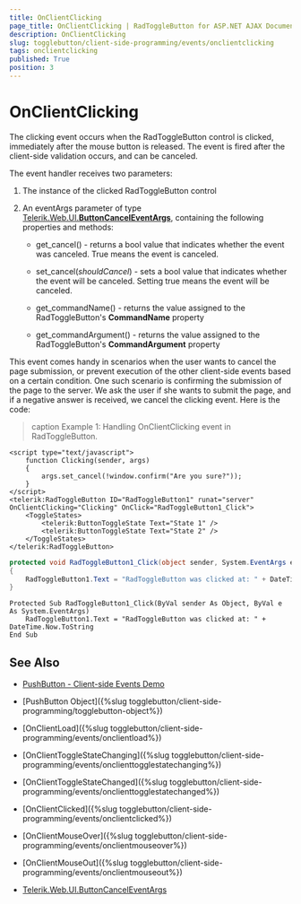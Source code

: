 ```yaml
---
title: OnClientClicking
page_title: OnClientClicking | RadToggleButton for ASP.NET AJAX Documentation
description: OnClientClicking
slug: togglebutton/client-side-programming/events/onclientclicking
tags: onclientclicking
published: True
position: 3
---
```


# OnClientClicking

The clicking event occurs when the RadToggleButton control is clicked, immediately after the mouse button is released. The event is fired after the client-side validation occurs, and can be canceled.

The event handler receives two parameters:

1. The instance of the clicked RadToggleButton control

1. An eventArgs parameter of type [Telerik.Web.UI.**ButtonCancelEventArgs**](http://docs.telerik.com/devtools/aspnet-ajax/api/client/args/Telerik.Web.UI.ButtonCancelEventArgs), containing the following properties and methods:

	* get_cancel() - returns a bool value that indicates whether the event was canceled. True means the event is canceled.

	* set_cancel(*shouldCancel*) - sets a bool value that indicates whether the event will be canceled. Setting true means the event will be canceled.

	* get_commandName() - returns the value assigned to the RadToggleButton's **CommandName** property

	* get_commandArgument() - returns the value assigned to the RadToggleButton's **CommandArgument** property

This event comes handy in scenarios when the user wants to cancel the page submission, or prevent execution of the other client-side events based on a certain condition. One such scenario is confirming the submission of the page to the server. We ask the user if she wants to submit the page, and if a negative answer is received, we cancel the clicking event. Here is the code:

>caption Example 1: Handling OnClientClicking event in RadToggleButton.

````ASP.NET
<script type="text/javascript">
	function Clicking(sender, args)
	{
		args.set_cancel(!window.confirm("Are you sure?"));
	}
</script>
<telerik:RadToggleButton ID="RadToggleButton1" runat="server" OnClientClicking="Clicking" OnClick="RadToggleButton1_Click">
	<ToggleStates>
	    <telerik:ButtonToggleState Text="State 1" />
	    <telerik:ButtonToggleState Text="State 2" />
	</ToggleStates>
</telerik:RadToggleButton>
````

````C#
protected void RadToggleButton1_Click(object sender, System.EventArgs e)
{
	RadToggleButton1.Text = "RadToggleButton was clicked at: " + DateTime.Now.ToString();
}
````
````VB
Protected Sub RadToggleButton1_Click(ByVal sender As Object, ByVal e As System.EventArgs)
	RadToggleButton1.Text = "RadToggleButton was clicked at: " + DateTime.Now.ToString
End Sub
````

## See Also

 * [PushButton - Client-side Events Demo](http://demos.telerik.com/aspnet-ajax/togglebutton/client-side-api/client-side-events/defaultcs.aspx)

 * [PushButton Object]({%slug togglebutton/client-side-programming/togglebutton-object%})

 * [OnClientLoad]({%slug togglebutton/client-side-programming/events/onclientload%})

 * [OnClientToggleStateChanging]({%slug togglebutton/client-side-programming/events/onclienttogglestatechanging%})

 * [OnClientToggleStateChanged]({%slug togglebutton/client-side-programming/events/onclienttogglestatechanged%})
 
 * [OnClientClicked]({%slug togglebutton/client-side-programming/events/onclientclicked%})
 
 * [OnClientMouseOver]({%slug togglebutton/client-side-programming/events/onclientmouseover%})
 
 * [OnClientMouseOut]({%slug togglebutton/client-side-programming/events/onclientmouseout%})
 
 * [Telerik.Web.UI.ButtonCancelEventArgs](http://docs.telerik.com/devtools/aspnet-ajax/api/client/args/Telerik.Web.UI.ButtonCancelEventArgs)

